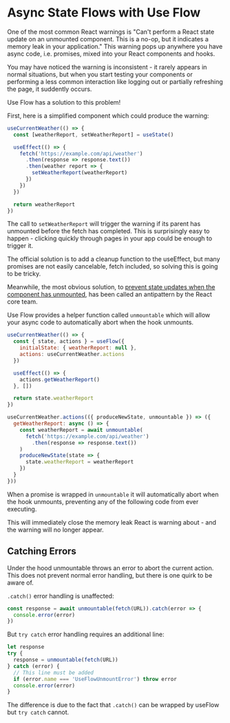 # Async State Flows with Use Flow

One of the most common React warnings is "Can't perform a React state update on an unmounted component. This is a no-op, but it indicates a memory leak in your application." This warning pops up anywhere you have async code, i.e. promises, mixed into your React components and hooks. 

You may have noticed the warning is inconsistent - it rarely appears in normal situations, but when you start testing your components or performing a less common interaction like logging out or partially refreshing the page, it suddently occurs.

Use Flow has a solution to this problem!

First, here is a simplified component which could produce the warning:

```js
useCurrentWeather(() => {
  const [weatherReport, setWeatherReport] = useState()

  useEffect(() => {
    fetch('https://example.com/api/weather')
      .then(response => response.text())
      .then(weather report => {
        setWeatherReport(weatherReport)
      })
    })
  })

  return weatherReport
})
```

The call to `setWeatherReport` will trigger the warning if its parent has unmounted before the fetch has completed. This is surprisingly easy to happen - clicking quickly through pages in your app could be enough to trigger it.

The official solution is to add a cleanup function to the useEffect, but many promises are not easily cancelable, fetch included, so solving this is going to be tricky.

Meanwhile, the most obvious solution, to [prevent state updates when the component has unmounted](https://reactjs.org/blog/2015/12/16/ismounted-antipattern.html), has been called an antipattern by the React core team.

Use Flow provides a helper function called `unmountable` which will allow your async code to automatically abort when the hook unmounts.

```js
useCurrentWeather(() => {
  const { state, actions } = useFlow({
    initialState: { weatherReport: null },
    actions: useCurrentWeather.actions
  })

  useEffect(() => {
    actions.getWeatherReport()
  }, [])

  return state.weatherReport
})

useCurrentWeather.actions(({ produceNewState, unmountable }) => ({
  getWeatherReport: async () => {
    const weatherReport = await unmountable(
      fetch('https://example.com/api/weather')
        .then(response => response.text())
    )
    produceNewState(state => {
      state.weatherReport = weatherReport
    })
  }
}))
```

When a promise is wrapped in `unmountable` it will automatically abort when the hook unmounts, preventing any of the following code from ever executing.

This will immediately close the memory leak React is warning about - and the warning will no longer appear.

## Catching Errors

Under the hood unmountable throws an error to abort the current action. This does not prevent normal error handling, but there is one quirk to be aware of.

`.catch()` error handling is unaffected:

```js
const response = await unmountable(fetch(URL)).catch(error => {
  console.error(error)
})
```

But `try catch` error handling requires an additional line:

```js
let response
try {
  response = unmountable(fetch(URL))
} catch (error) {
  // This line must be added
  if (error.name === 'UseFlowUnmountError') throw error
  console.error(error)
}
```

The difference is due to the fact that `.catch()` can be wrapped by useFlow but `try catch` cannot.